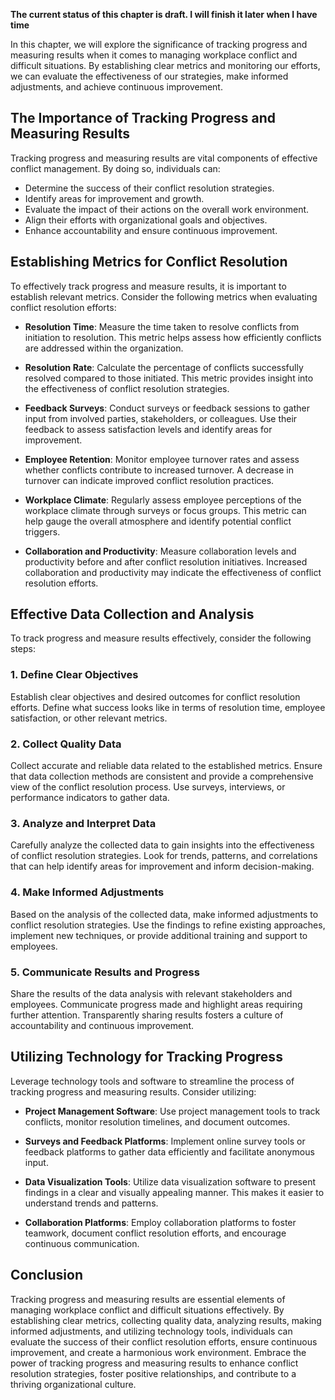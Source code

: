 **The current status of this chapter is draft. I will finish it later when I have time**

In this chapter, we will explore the significance of tracking progress and measuring results when it comes to managing workplace conflict and difficult situations. By establishing clear metrics and monitoring our efforts, we can evaluate the effectiveness of our strategies, make informed adjustments, and achieve continuous improvement.

The Importance of Tracking Progress and Measuring Results
---------------------------------------------------------

Tracking progress and measuring results are vital components of effective conflict management. By doing so, individuals can:

* Determine the success of their conflict resolution strategies.
* Identify areas for improvement and growth.
* Evaluate the impact of their actions on the overall work environment.
* Align their efforts with organizational goals and objectives.
* Enhance accountability and ensure continuous improvement.

Establishing Metrics for Conflict Resolution
--------------------------------------------

To effectively track progress and measure results, it is important to establish relevant metrics. Consider the following metrics when evaluating conflict resolution efforts:

* **Resolution Time**: Measure the time taken to resolve conflicts from initiation to resolution. This metric helps assess how efficiently conflicts are addressed within the organization.

* **Resolution Rate**: Calculate the percentage of conflicts successfully resolved compared to those initiated. This metric provides insight into the effectiveness of conflict resolution strategies.

* **Feedback Surveys**: Conduct surveys or feedback sessions to gather input from involved parties, stakeholders, or colleagues. Use their feedback to assess satisfaction levels and identify areas for improvement.

* **Employee Retention**: Monitor employee turnover rates and assess whether conflicts contribute to increased turnover. A decrease in turnover can indicate improved conflict resolution practices.

* **Workplace Climate**: Regularly assess employee perceptions of the workplace climate through surveys or focus groups. This metric can help gauge the overall atmosphere and identify potential conflict triggers.

* **Collaboration and Productivity**: Measure collaboration levels and productivity before and after conflict resolution initiatives. Increased collaboration and productivity may indicate the effectiveness of conflict resolution efforts.

Effective Data Collection and Analysis
--------------------------------------

To track progress and measure results effectively, consider the following steps:

### 1. Define Clear Objectives

Establish clear objectives and desired outcomes for conflict resolution efforts. Define what success looks like in terms of resolution time, employee satisfaction, or other relevant metrics.

### 2. Collect Quality Data

Collect accurate and reliable data related to the established metrics. Ensure that data collection methods are consistent and provide a comprehensive view of the conflict resolution process. Use surveys, interviews, or performance indicators to gather data.

### 3. Analyze and Interpret Data

Carefully analyze the collected data to gain insights into the effectiveness of conflict resolution strategies. Look for trends, patterns, and correlations that can help identify areas for improvement and inform decision-making.

### 4. Make Informed Adjustments

Based on the analysis of the collected data, make informed adjustments to conflict resolution strategies. Use the findings to refine existing approaches, implement new techniques, or provide additional training and support to employees.

### 5. Communicate Results and Progress

Share the results of the data analysis with relevant stakeholders and employees. Communicate progress made and highlight areas requiring further attention. Transparently sharing results fosters a culture of accountability and continuous improvement.

Utilizing Technology for Tracking Progress
------------------------------------------

Leverage technology tools and software to streamline the process of tracking progress and measuring results. Consider utilizing:

* **Project Management Software**: Use project management tools to track conflicts, monitor resolution timelines, and document outcomes.

* **Surveys and Feedback Platforms**: Implement online survey tools or feedback platforms to gather data efficiently and facilitate anonymous input.

* **Data Visualization Tools**: Utilize data visualization software to present findings in a clear and visually appealing manner. This makes it easier to understand trends and patterns.

* **Collaboration Platforms**: Employ collaboration platforms to foster teamwork, document conflict resolution efforts, and encourage continuous communication.

Conclusion
----------

Tracking progress and measuring results are essential elements of managing workplace conflict and difficult situations effectively. By establishing clear metrics, collecting quality data, analyzing results, making informed adjustments, and utilizing technology tools, individuals can evaluate the success of their conflict resolution efforts, ensure continuous improvement, and create a harmonious work environment. Embrace the power of tracking progress and measuring results to enhance conflict resolution strategies, foster positive relationships, and contribute to a thriving organizational culture.
